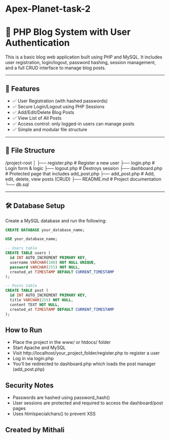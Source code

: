 # Apex-Planet-task-2

# 📝 PHP Blog System with User Authentication

This is a basic blog web application built using PHP and MySQL. It includes user registration, login/logout, password hashing, session management, and a full CRUD interface to manage blog posts.

---

## 🚀 Features

- ✅ User Registration (with hashed passwords)
- ✅ Secure Login/Logout using PHP Sessions
- ✅ Add/Edit/Delete Blog Posts
- ✅ View List of All Posts
- ✅ Access control: only logged-in users can manage posts
- ✅ Simple and modular file structure

---

## 📂 File Structure

/project-root │ ├── register.php # Register a new user ├── login.php # Login form & logic ├── logout.php # Destroys session ├── dashboard.php # Protected page that includes add_post.php ├── add_post.php # Add, edit, delete, view posts (CRUD) ├── README.md # Project documentation └── db.sql


---

## 🛠️ Database Setup

Create a MySQL database and run the following:

```sql
CREATE DATABASE your_database_name;

USE your_database_name;

-- Users table
CREATE TABLE users (
  id INT AUTO_INCREMENT PRIMARY KEY,
  username VARCHAR(100) NOT NULL UNIQUE,
  password VARCHAR(255) NOT NULL,
  created_at TIMESTAMP DEFAULT CURRENT_TIMESTAMP
);

-- Posts table
CREATE TABLE post (
  id INT AUTO_INCREMENT PRIMARY KEY,
  title VARCHAR(255) NOT NULL,
  content TEXT NOT NULL,
  created_at TIMESTAMP DEFAULT CURRENT_TIMESTAMP
);

```

## How to Run 
- Place the project in the www/ or htdocs/ folder
- Start Apache and MySQL
- Visit http://localhost/your_project_folder/register.php to register a user
- Log in via login.php
- You’ll be redirected to dashboard.php which loads the post manager (add_post.php)

## Security Notes
- Passwords are hashed using password_hash()
- User sessions are protected and required to access the dashboard/post pages
- Uses htmlspecialchars() to prevent XSS

## Created by Mithali
